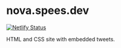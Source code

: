 # nova.spees.dev

[![Netlify Status](https://api.netlify.com/api/v1/badges/0e8ee940-fa70-4b09-be1d-6ff1f5acf500/deploy-status)](https://app.netlify.com/sites/novaspees/deploys)

HTML and CSS site with embedded tweets.